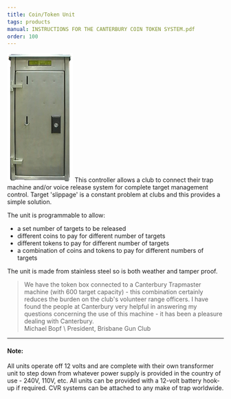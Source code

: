 ```yaml
---
title: Coin/Token Unit
tags: products
manual: INSTRUCTIONS FOR THE CANTERBURY COIN TOKEN SYSTEM.pdf
order: 100
---
```


![Coin Token][1] This controller allows a club to connect their trap machine and/or voice release system for complete target management control. Target 'slippage' is a constant problem at clubs and this provides a simple solution.
                        
The unit is programmable to allow:

- a set number of targets to be released
- different coins to pay for different number of targets
- different tokens to pay for different number of targets
- a combination of coins and tokens to pay for different numbers of targets

The unit is made from stainless steel so is both weather and tamper proof. 

> We have the token box connected to a Canterbury Trapmaster machine (with 600 target capacity) - this combination certainly reduces the burden on the club's volunteer range officers.
> I have found the people at Canterbury very helpful in answering my questions concerning the use of this machine - it has been a pleasure dealing with Canterbury.  
> Michael Bopf \\
> President, Brisbane Gun Club

---

#### Note:
All units operate off 12 volts and are complete with their own transformer unit to step down from whatever power supply is provided in the country of use - 240V, 110V, etc. All units can be provided with a 12-volt battery hook-up if required. CVR systems can be attached to any make of trap worldwide.

[1]: images/product_coin_token.gif